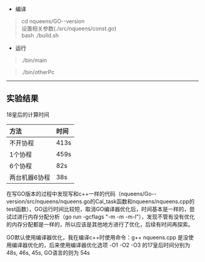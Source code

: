 * 编译
> cd nqueens/GO--version  
设置相关参数(./src/nqueens/const.go)  
> bash ./build.sh  

* 运行  
> ./bin/main  

> ./bin/otherPc  


***
## 实验结果  
18皇后的计算时间

| 方法          | 时间 |  
|:---|:---|  
| 不开协程         | 413s |  
| 1个协程          | 459s |  
| 6个协程          | 82s |  
| 两台机器6协程    | 38s |  

在写GO版本的过程中发现写和c++一样的代码（nqueens/Go--version/src/nqueens/nqueens.go的Cal_task函数和nqueens/nqueens.cpp的test函数），GO运行时间比较短，取消GO编译器优化后，时间基本是一样的，尝试过进行内存分配分析（go run -gcflags "-m -m -m-l"），发现不管有没有优化的内存分配都是一样的，所以应该是其他地方进行了优化，后续有时间再探索。  

GO默认使用编译器优化，我在编译c++时使用命令：g++ nqueens.cpp 是没使用编译器优化的，后来使用编译器优化选项 -O1 -O2 -O3 的17皇后时间分别为 48s, 46s, 45s, GO语言的则为 54s 
